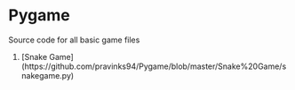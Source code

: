 # Pygame
Source code for all basic game files
<ol>
  <li>[Snake Game](https://github.com/pravinks94/Pygame/blob/master/Snake%20Game/snakegame.py)</li>
  </ol>
